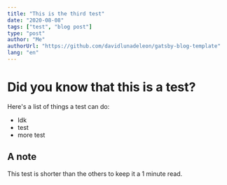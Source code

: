 ```yaml
---
title: "This is the third test"
date: "2020-08-08"
tags: ["test", "blog post"]
type: "post"
author: "Me"
authorUrl: "https://github.com/davidlunadeleon/gatsby-blog-template"
lang: "en"
---
```


# Did you know that this is a test?

Here's a list of things a test can do:

-   Idk
-   test
-   more test

## A note

This test is shorter than the others to keep it a 1 minute read.
